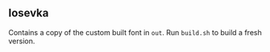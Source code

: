 ## Iosevka

Contains a copy of the custom built font in `out`. Run `build.sh` to build a fresh version.
